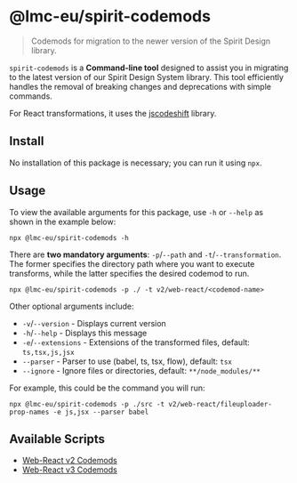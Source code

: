 # @lmc-eu/spirit-codemods

> Codemods for migration to the newer version of the Spirit Design library.

`spirit-codemods` is a **Command-line tool** designed to assist you in migrating to the latest version of our Spirit Design System library. This tool efficiently handles the removal of breaking changes and deprecations with simple commands.

For React transformations, it uses the [jscodeshift][jscodeshift] library.

## Install

No installation of this package is necessary; you can run it using `npx`.

## Usage

To view the available arguments for this package, use `-h` or `--help` as shown in the example below:

```shell
npx @lmc-eu/spirit-codemods -h
```

There are **two mandatory arguments**: `-p`/`--path` and `-t`/`--transformation`.
The former specifies the directory path where you want to execute transforms, while the latter specifies the desired codemod to run.

```shell
npx @lmc-eu/spirit-codemods -p ./ -t v2/web-react/<codemod-name>
```

Other optional arguments include:

- `-v`/`--version` - Displays current version
- `-h`/`--help` - Displays this message
- `-e`/`--extensions` - Extensions of the transformed files, default: `ts,tsx,js,jsx`
- `--parser` - Parser to use (babel, ts, tsx, flow), default: `tsx`
- `--ignore` - Ignore files or directories, default: `**/node_modules/**`

For example, this could be the command you will run:

```shell
npx @lmc-eu/spirit-codemods -p ./src -t v2/web-react/fileuploader-prop-names -e js,jsx --parser babel
```

## Available Scripts

- [Web-React v2 Codemods](https://github.com/lmc-eu/spirit-design-system/blob/main/packages/codemods/src/transforms/v2/web-react/README.md)
- [Web-React v3 Codemods](https://github.com/lmc-eu/spirit-design-system/blob/main/packages/codemods/src/transforms/v3/web-react/README.md)

[jscodeshift]: https://github.com/facebook/jscodeshift
